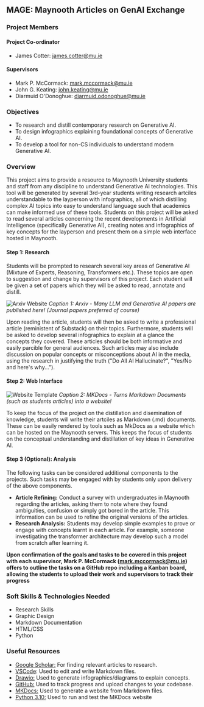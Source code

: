 ## MAGE: Maynooth Articles on GenAI Exchange

### Project Members

#### Project Co-ordinator

- James Cotter: james.cotter@mu.ie

#### Supervisors

- Mark P. McCormack: mark.mccormack@mu.ie
- John G. Keating: john.keating@mu.ie
- Diarmuid O'Donoghue: diarmuid.odonoghue@mu.ie

### Objectives

- To research and distill contemporary research on Generative AI.
- To design infographics explaining foundational concepts of Generative AI.
- To develop a tool for non-CS individuals to understand modern Generative AI.

### Overview

This project aims to provide a resource to Maynooth University students and staff from any discipline to understand Generative AI technologies. This tool will be generated by several 3rd-year students writing research artciles understandable to the layperson with infographics, all of which distilling complex AI topics into easy to understand language such that academics can make informed use of these tools. Students on this project will be asked to read several articles concerning the recent developments in Artificial Intelligence (specifically Generative AI), creating notes and infographics of key concepts for the layperson and present them on a simple web interface hosted in Maynooth.

#### Step 1: Research

Students will be prompted to research several key areas of Generative AI (Mixture of Experts, Reasoning, Transformers etc.). These topics are open to suggestion and change by supervisors of this project. Each student will be given a set of papers which they will be asked to read, annotate and distill.

![Arxiv Website](https://upload.wikimedia.org/wikipedia/commons/6/6a/ArXiv-org_screenshot_20140706.png)
_Caption 1: Arxiv - Many LLM and Generative AI papers are published here! (Journal papers preferred of course)_

Upon reading the article, students will then be asked to write a professional article (reministent of Substack) on their topics. Furthermore, students will be asked to develop several infographics to explain at a glance the concepts they covered. These articles should be both informative and easily parcible for general audiences. Such articles may also include discussion on popular concepts or misconceptions about AI in the media, using the research in justifying the truth ("Do All AI Hallucinate?", "Yes/No and here's why...").

#### Step 2: Web Interface

![Website Template](https://raw.githubusercontent.com/squidfunk/mkdocs-material/master/.github/assets/screenshot.png)
_Caption 2: MKDocs - Turns Markdown Documents (such as students articles) into a website!_

To keep the focus of the project on the distillation and disemination of knowledge, students will write their artciles as Markdown (.md) documents. These can be easily rendered by tools such as MkDocs as a website which can be hosted on the Maynooth servers. This keeps the focus of students on the conceptual understanding and distillation of key ideas in Generative AI.

#### Step 3 (Optional): Analysis

The following tasks can be considered additional components to the projects. Such tasks may be engaged with by students only upon delivery of the above components.

- **Article Refining:** Conduct a survey with undergraduates in Maynooth regarding the articles, asking them to note where they found ambiguities, confusion or simply got bored in the article. This information can be used to refine the original versions of the articles.
- **Research Analysis:** Students may develop simple examples to prove or engage with concepts learnt in each article. For example, someone investigating the transformer architecture may develop such a model from scratch after learning it.

**Upon confirmation of the goals and tasks to be covered in this project with each supervisor, Mark P. McCormack (mark.mccormack@mu.ie) offers to outline the tasks on a GitHub repo including a Kanban board, allowing the students to upload their work and supervisors to track their progress**

### Soft Skills & Technologies Needed

- Research Skills
- Graphic Design
- Markdown Documentation
- HTML/CSS
- Python

### Useful Resources

- [Google Scholar:](https://scholar.google.com/) For finding relevant articles to research.
- [VSCode](https://code.visualstudio.com/): Used to edit and write Markdown files.
- [Drawio:](draw.io) Used to generate infographics/diagrams to explain concepts.
  <br>
- [GitHub:](github.com) Used to track progress and upload changes to your codebase.
- [MKDocs:](mkdocs.org) Used to generate a website from Markdown files.
- [Python 3.10:](python.org) Used to run and test the MKDocs website
